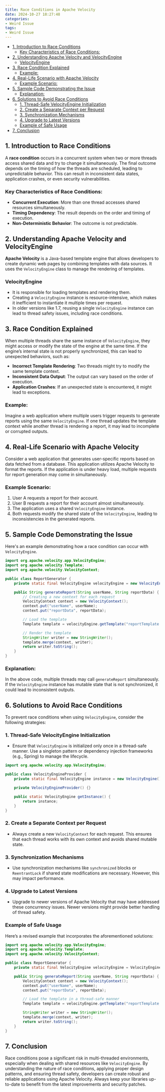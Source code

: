 ```yaml
---
title: Race Conditions in Apache Velocity
date: 2024-10-27 18:27:48
categories:
- Weird Issue
tags:
- Weird Issue
---
```


- [1. Introduction to Race Conditions](#1-introduction-to-race-conditions)
  - [Key Characteristics of Race Conditions:](#key-characteristics-of-race-conditions)
- [2. Understanding Apache Velocity and VelocityEngine](#2-understanding-apache-velocity-and-velocityengine)
  - [VelocityEngine](#velocityengine)
- [3. Race Condition Explained](#3-race-condition-explained)
  - [Example:](#example)
- [4. Real-Life Scenario with Apache Velocity](#4-real-life-scenario-with-apache-velocity)
  - [Example Scenario:](#example-scenario)
- [5. Sample Code Demonstrating the Issue](#5-sample-code-demonstrating-the-issue)
  - [Explanation:](#explanation)
- [6. Solutions to Avoid Race Conditions](#6-solutions-to-avoid-race-conditions)
  - [1. Thread-Safe VelocityEngine Initialization](#1-thread-safe-velocityengine-initialization)
  - [2. Create a Separate Context per Request](#2-create-a-separate-context-per-request)
  - [3. Synchronization Mechanisms](#3-synchronization-mechanisms)
  - [4. Upgrade to Latest Versions](#4-upgrade-to-latest-versions)
  - [Example of Safe Usage](#example-of-safe-usage)
- [7. Conclusion](#7-conclusion)

<a name="introduction-to-race-conditions"></a>
## 1. Introduction to Race Conditions

A **race condition** occurs in a concurrent system when two or more threads access shared data and try to change it simultaneously. The final outcome depends on the timing of how the threads are scheduled, leading to unpredictable behavior. This can result in inconsistent data states, application crashes, or even security vulnerabilities.

### Key Characteristics of Race Conditions:
- **Concurrent Execution**: More than one thread accesses shared resources simultaneously.
- **Timing Dependency**: The result depends on the order and timing of execution.
- **Non-Deterministic Behavior**: The outcome is not predictable.

<a name="understanding-apache-velocity-and-velocityengine"></a>
## 2. Understanding Apache Velocity and VelocityEngine

**Apache Velocity** is a Java-based template engine that allows developers to create dynamic web pages by combining templates with data sources. It uses the `VelocityEngine` class to manage the rendering of templates.

### VelocityEngine
- It is responsible for loading templates and rendering them.
- Creating a `VelocityEngine` instance is resource-intensive, which makes it inefficient to instantiate it multiple times per request.
- In older versions like 1.7, reusing a single `VelocityEngine` instance can lead to thread safety issues, including race conditions.

<a name="race-condition-explained"></a>
## 3. Race Condition Explained

When multiple threads share the same instance of `VelocityEngine`, they might access or modify the state of the engine at the same time. If the engine’s internal state is not properly synchronized, this can lead to unexpected behaviors, such as:

- **Incorrect Template Rendering**: Two threads might try to modify the same template context.
- **Inconsistent Data Output**: The output can vary based on the order of execution.
- **Application Crashes**: If an unexpected state is encountered, it might lead to exceptions.

### Example:
Imagine a web application where multiple users trigger requests to generate reports using the same `VelocityEngine`. If one thread updates the template context while another thread is rendering a report, it may lead to incomplete or corrupted outputs.

<a name="real-life-scenario-with-apache-velocity"></a>
## 4. Real-Life Scenario with Apache Velocity

Consider a web application that generates user-specific reports based on data fetched from a database. This application utilizes Apache Velocity to format the reports. If the application is under heavy load, multiple requests for report generation may come in simultaneously.

### Example Scenario:
1. User A requests a report for their account.
2. User B requests a report for their account almost simultaneously.
3. The application uses a shared `VelocityEngine` instance.
4. Both requests modify the shared state of the `VelocityEngine`, leading to inconsistencies in the generated reports.

<a name="sample-code-demonstrating-the-issue"></a>
## 5. Sample Code Demonstrating the Issue

Here's an example demonstrating how a race condition can occur with `VelocityEngine`.

```java
import org.apache.velocity.app.VelocityEngine;
import org.apache.velocity.Template;
import org.apache.velocity.VelocityContext;

public class ReportGenerator {
    private static final VelocityEngine velocityEngine = new VelocityEngine();

    public String generateReport(String userName, String reportData) {
        // Creating a new context for each request
        VelocityContext context = new VelocityContext();
        context.put("userName", userName);
        context.put("reportData", reportData);

        // Load the template
        Template template = velocityEngine.getTemplate("reportTemplate.vm");

        // Render the template
        StringWriter writer = new StringWriter();
        template.merge(context, writer);
        return writer.toString();
    }
}
```

### Explanation:
In the above code, multiple threads may call `generateReport` simultaneously. If the `VelocityEngine` instance has mutable state that is not synchronized, it could lead to inconsistent outputs.

<a name="solutions-to-avoid-race-conditions"></a>
## 6. Solutions to Avoid Race Conditions

To prevent race conditions when using `VelocityEngine`, consider the following strategies:

### 1. Thread-Safe VelocityEngine Initialization
- Ensure that `VelocityEngine` is initialized only once in a thread-safe manner. Use a singleton pattern or dependency injection frameworks (e.g., Spring) to manage the lifecycle.

```java
import org.apache.velocity.app.VelocityEngine;

public class VelocityEngineProvider {
    private static final VelocityEngine instance = new VelocityEngine();

    private VelocityEngineProvider() {}

    public static VelocityEngine getInstance() {
        return instance;
    }
}
```

### 2. Create a Separate Context per Request
- Always create a new `VelocityContext` for each request. This ensures that each thread works with its own context and avoids shared mutable state.

### 3. Synchronization Mechanisms
- Use synchronization mechanisms like `synchronized` blocks or `ReentrantLock` if shared state modifications are necessary. However, this may impact performance.

### 4. Upgrade to Latest Versions
- Upgrade to newer versions of Apache Velocity that may have addressed these concurrency issues. Newer versions might provide better handling of thread safety.

### Example of Safe Usage

Here’s a revised example that incorporates the aforementioned solutions:

```java
import org.apache.velocity.app.VelocityEngine;
import org.apache.velocity.Template;
import org.apache.velocity.VelocityContext;

public class ReportGenerator {
    private static final VelocityEngine velocityEngine = VelocityEngineProvider.getInstance();

    public String generateReport(String userName, String reportData) {
        VelocityContext context = new VelocityContext();
        context.put("userName", userName);
        context.put("reportData", reportData);

        // Load the template in a thread-safe manner
        Template template = velocityEngine.getTemplate("reportTemplate.vm");

        StringWriter writer = new StringWriter();
        template.merge(context, writer);
        return writer.toString();
    }
}
```

<a name="conclusion"></a>
## 7. Conclusion

Race conditions pose a significant risk in multi-threaded environments, especially when dealing with shared resources like `VelocityEngine`. By understanding the nature of race conditions, applying proper design patterns, and ensuring thread safety, developers can create robust and reliable applications using Apache Velocity. Always keep your libraries up-to-date to benefit from the latest improvements and security patches.